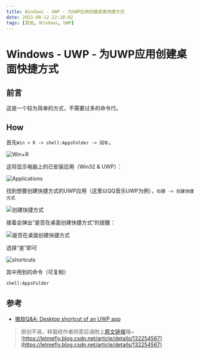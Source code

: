 ```yaml
---
title: Windows - UWP - 为UWP应用创建桌面快捷方式
date: 2023-08-12 22:18:02
tags: [其他, Windows, UWP]
---
```


# Windows - UWP - 为UWP应用创建桌面快捷方式

## 前言

这是一个较为简单的方式，不需要过多的命令行。

## How

首先```Win + R -> shell:AppsFolder -> 回车```，

![Win+R](https://img-blog.csdnimg.cn/20563c6194104c218b5281629262f86d.jpeg)

这将显示电脑上的已安装应用（Win32 & UWP）：

![Applications](https://img-blog.csdnimg.cn/92a23d855c64466eb4923d697f0ac5e1.jpeg)

找到想要创建快捷方式的UWP应用（这里以QQ音乐UWP为例），```右键 -> 创建快捷方式```

![创建快捷方式](https://img-blog.csdnimg.cn/37a1acd4d6be49399c79fcfea03b1688.jpeg)

接着会弹出“是否在桌面创建快捷方式”的提醒：

![是否在桌面创建快捷方式](https://img-blog.csdnimg.cn/2b2ae5e9fea84783b7d4be084d413a43.png)

选择“是”即可

![shortcuts](https://img-blog.csdnimg.cn/559fc56596c0439685938ed4b9f8e117.png)

其中用到的命令（可复制）

```bash
shell:AppsFolder
```


## 参考

+ [微软Q&A: Desktop shortcut of an UWP app](https://learn.microsoft.com/en-us/answers/questions/69921/desktop-shortcut-of-an-uwp-app)

> 原创不易，转载经作者同意后请附上[原文链接](https://blog.tisfy.eu.org/2023/08/12/Other-Windows-UWP-createShortcutOnDesktop/)哦~
> [https://letmefly.blog.csdn.net/article/details/132254567](https://letmefly.blog.csdn.net/article/details/132254567)

